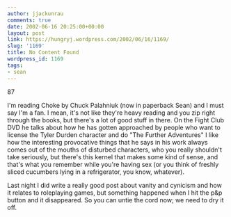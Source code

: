 ```yaml
---
author: jjackunrau
comments: true
date: 2002-06-16 20:25:00+00:00
layout: post
link: https://hungryj.wordpress.com/2002/06/16/1169/
slug: '1169'
title: No Content Found
wordpress_id: 1169
tags:
- sean
---
```


87
  

  
I'm reading Choke by Chuck Palahniuk (now in paperback Sean) and I must say I'm a fan.  I mean, it's not like they're heavy reading and you zip right through the books, but there's a lot of good stuff in there.  On the Fight Club DVD he talks about how he has gotten approached by people who want to license the Tyler Durden character and do "The Further Adventures"  I like how the interesting provocative things that he says in his work always comes out of the mouths of disturbed characters, who you really shouldn't take seriously, but there's this kernel that makes some kind of sense, and that's what you remember while you're having sex (or you think of freshly sliced cucumbers lying in a refrigerator, you know, whatever).
  

  
Last night I did write a really good post about vanity and cynicism and how it relates to roleplaying games, but something happened when I hit the p&p button and it disappeared.  So you can untie the cord now; we need to dry it off.
